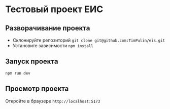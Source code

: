 # Тестовый проект ЕИС
## Разворачивание проекта
- Склонируйте репозиторий `git clone git@github.com:TimPulin/eis.git`
- Установите зависимости `npm install`
## Запуск проекта
`npm run dev`
## Просмотр проекта
Откройте в браузере `http://localhost:5173`
